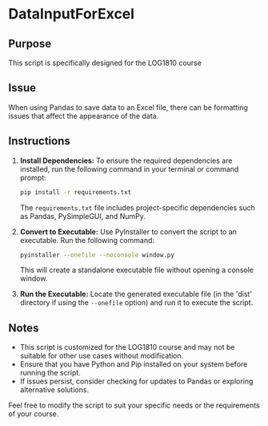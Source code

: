 # DataInputForExcel

## Purpose
This script is specifically designed for the LOG1810 course

## Issue
When using Pandas to save data to an Excel file, there can be formatting issues that affect the appearance of the data.

## Instructions

1. **Install Dependencies:**
    To ensure the required dependencies are installed, run the following command in your terminal or command prompt:

    ```bash
    pip install -r requirements.txt
    ```

    The `requirements.txt` file includes project-specific dependencies such as Pandas, PySimpleGUI, and NumPy.

2. **Convert to Executable:**
    Use PyInstaller to convert the script to an executable. Run the following command:

    ```bash
    pyinstaller --onefile --noconsole window.py
    ```

    This will create a standalone executable file without opening a console window.

3. **Run the Executable:**
    Locate the generated executable file (in the 'dist' directory if using the `--onefile` option) and run it to execute the script.

## Notes
- This script is customized for the LOG1810 course and may not be suitable for other use cases without modification.
- Ensure that you have Python and Pip installed on your system before running the script.
- If issues persist, consider checking for updates to Pandas or exploring alternative solutions.

Feel free to modify the script to suit your specific needs or the requirements of your course.
